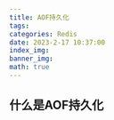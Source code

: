 ```yaml
---
title: AOF持久化
tags: 
categories: Redis
date: 2023-2-17 10:37:00
index_img: 
banner_img: 
math: true
---
```


## 什么是AOF持久化